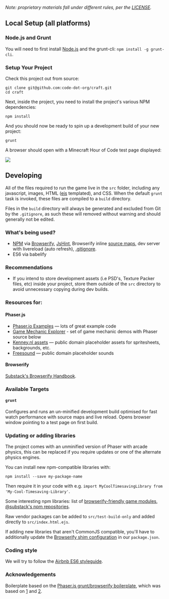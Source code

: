 _Note: proprietary materials fall under different rules, per the [LICENSE](https://github.com/code-dot-org/code-dot-org/blob/staging/LICENSE)._

## Local Setup (all platforms)

### Node.js and Grunt

You will need to first install [Node.js](http://nodejs.org/download/) and the grunt-cli: `npm install -g grunt-cli`.

### Setup Your Project

Check this project out from source:

    git clone git@github.com:code-dot-org/craft.git
    cd craft

Next, inside the project, you need to install the project's various NPM dependencies:

    npm install

And you should now be ready to spin up a development build of your new project:

    grunt
    
A browser should open with a Minecraft Hour of Code test page displayed:

![](https://i.imgur.com/vzsfoH2.png)

## Developing

All of the files required to run the game live in the `src` folder, including any javascript, images, HTML ([ejs](http://www.embeddedjs.com/) templated), and CSS. When the default `grunt` task is invoked, these files are compiled to a `build` directory.

Files in the `build` directory will always be generated and excluded from Git by the `.gitignore`, as such these will removed without warning and should generally not be edited.

### What's being used?

* [NPM](https://www.npmjs.org/) via [Browserify](http://browserify.org/), [JsHint](http://www.jshint.com/), Browserify inline [source maps](http://www.html5rocks.com/en/tutorials/developertools/sourcemaps/), dev server with livereload (auto refresh), [.gitignore](https://github.com/serby/GitIgnore).
* ES6 via babelify

### Recommendations

* If you intend to store development assets (i.e PSD's, Texture Packer files, etc) inside your project, store them outside of the `src` directory to avoid unnecessary copying during dev builds.

### Resources for:

#### Phaser.js

* [Phaser.io Examples](http://phaser.io/examples) — lots of great example code
* [Game Mechanic Explorer](http://gamemechanicexplorer.com/) - set of game mechanic demos with Phaser source below
* [Kenney.nl assets](http://kenney.nl/assets) — public domain placeholder assets for spritesheets, backgrounds, etc.
* [Freesound](https://freesound.org/) — public domain placeholder sounds

#### Browserify

[Substack's Browserify Handbook](https://github.com/substack/browserify-handbook).

### Available Targets

#### `grunt`

Configures and runs an un-minified development build optimised for fast watch performance with source maps and live reload. Opens browser window pointing to a test page on first build.

### Updating or adding libraries

The project comes with an unminified version of Phaser with arcade physics, this can be replaced if you require updates or one of the alternate physics engines.

You can install new npm-compatible libraries with:

`npm install --save my-package-name`

Then require it in your code with e.g. `import MyCoolTimesavingLibrary from 'My-Cool-Timesaving-Library'`.

Some interesting npm libraries: list of [browserify-friendly game modules](https://github.com/hughsk/game-modules/wiki/Modules), [@substack's npm repositories](https://www.npmjs.com/~substack).

Raw vendor packages can be added to `src/test-build-only` and added directly to `src/index.html.ejs`.

If adding new libraries that aren't CommonJS compatible, you'll have to additionally update the [Browserify shim configuration](https://github.com/thlorenz/browserify-shim#3-provide-browserify-shim-config) in our `package.json`.

### Coding style

We will try to follow the [Airbnb ES6 styleguide](https://github.com/airbnb/javascript).

### Acknowledgements

Boilerplate based on the [Phaser.js grunt/browserify boilerplate](https://github.com/lukewilde/phaser-js-boilerplate/), which was based on [1](https://github.com/luizbills/phaser-js-boilerplate) and [2](https://github.com/gamecook/phaser-project-template).
